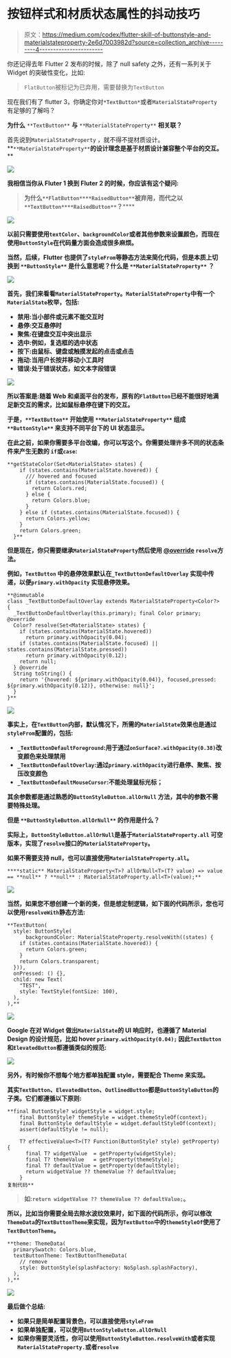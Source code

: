 # 按钮样式和材质状态属性的抖动技巧

> 原文：<https://medium.com/codex/flutter-skill-of-buttonstyle-and-materialstateproperty-2e6d7003982d?source=collection_archive---------4----------------------->

你还记得去年 Flutter 2 发布的时候，除了 null safety 之外，还有一系列关于 Widget 的突破性变化，比如:

> `FlatButton`被标记为已弃用，需要替换为`TextButton`

现在我们有了 flutter 3，你确定你对`*TextButton*`或者`MaterialStateProperty` 有足够的了解吗？

**为什么** `**TextButton**` **与** `**MaterialStateProperty**` **相关联？**

首先说到`MaterialStateProperty` ，就不得不提材质设计。**`**MaterialStateProperty**`**的设计理念是基于材质设计兼容整个平台的交互。****

**![](img/2196086df8569a1449131c419bbef17c.png)**

**我相信当你从 Fluter 1 换到 Fluter 2 的时候，你应该有这个疑问:**

> ****为什么**`**FlatButton**`**`**RaisedButton**`**被弃用，而代之以**`**TextButton**`**`**RaisedButton**`**？********

****![](img/6e36aceb490b98527f5c9775cfc76f16.png)****

****以前只需要使用`textColor`、`backgroundColor`或者其他参数来设置颜色，而现在使用`ButtonStyle`在代码量方面会造成很多麻烦。****

****当然，后续，Flutter 也提供了`styleFrom`**等静态方法来简化代码，但是本质上切换到** `**ButtonStyle**` **是什么意思呢？什么是** `**MaterialStateProperty**` **？******

****![](img/f93a7ee56f001425aba6d908765b742c.png)****

****首先，我们来看看`MaterialStateProperty`。`MaterialStateProperty`中有一个`MaterialState`枚举，包括:****

*   ****禁用:当小部件或元素不能交互时****
*   ****悬停:交互悬停时****
*   ****聚焦:在键盘交互中突出显示****
*   ****选中:例如，复选框的选中状态****
*   ****按下:由鼠标、键盘或触摸发起的点击或点击****
*   ****拖动:当用户长按并移动小工具时****
*   ****错误:处于错误状态，如文本字段错误****

****![](img/73ef55a8f8c137e2ad7aa8e186fac775.png)****

****所以答案是:随着 Web 和桌面平台的发布，原有的`FlatButton`已经不能很好地满足新交互的需求，比如鼠标悬停在键下的交互。****

****于是，`**TextButton**` **开始使用** `**MaterialStateProperty**` **组成** `**ButtonStyle**` **来支持不同平台下的 UI 状态显示。******

****在此之前，如果你需要多平台改编，你可以写这个。你需要处理许多不同的状态条件来产生无数的 `if`或`case`:****

```
**getStateColor(Set<MaterialState> states) {
    if (states.contains(MaterialState.hovered)) {
      /// hovered and focused 
      if (states.contains(MaterialState.focused)) {
        return Colors.red;
      } else {
        return Colors.blue;
      }
    } else if (states.contains(MaterialState.focused)) {
      return Colors.yellow;
    }
    return Colors.green;
  }**
```

****但是现在，你只需要继承`MaterialStateProperty`然后使用 [@override](http://twitter.com/override) `resolve`方法。****

****例如，`TextButton` 中的悬停效果默认在`_TextButtonDefaultOverlay` 实现中传递，以便`primary.withOpacity` 实现悬停效果。****

```
**@immutable
class _TextButtonDefaultOverlay extends MaterialStateProperty<Color?> {
  _TextButtonDefaultOverlay(this.primary); final Color primary; @override
  Color? resolve(Set<MaterialState> states) {
    if (states.contains(MaterialState.hovered))
      return primary.withOpacity(0.04);
    if (states.contains(MaterialState.focused) || states.contains(MaterialState.pressed))
      return primary.withOpacity(0.12);
    return null;
  } @override
  String toString() {
    return '{hovered: ${primary.withOpacity(0.04)}, focused,pressed: ${primary.withOpacity(0.12)}, otherwise: null}';
  }
}**
```

****![](img/994f42d3b130038b74f2e75df1165b7e.png)****

****事实上，在`TextButton`内部，默认情况下，所需的`MaterialState`效果也是通过`styleFrom`配置的，包括:****

*   ****`_TextButtonDefaultForeground`:用于通过`onSurface?.withOpacity(0.38)`改变颜色来处理禁用****
*   ****`_TextButtonDefaultOverlay`:通过`primary.withOpacity`进行悬停、聚焦、按压改变颜色****
*   ****`_TextButtonDefaultMouseCursor`:不能处理鼠标光标；****

****其余参数都是通过熟悉的`ButtonStyleButton.allOrNull` 方法，其中的参数不需要特殊处理。****

******但是** `**ButtonStyleButton.allOrNull**` **的作用是什么？******

****实际上，`ButtonStyleButton.allOrNull`是基于`MaterialStateProperty.all` 可空版本，实现了`resolve`接口的`MaterialStateProperty`。****

****如果不需要支持 null，也可以直接使用`MaterialStateProperty.all`。****

```
****static** MaterialStateProperty<T>? allOrNull<T>(T? value) => value == **null** ? **null** : MaterialStateProperty.all<T>(value);**
```

****![](img/f96ac7ecd6b976e94035195950b91803.png)****

****当然，如果您不想创建一个新的类，但是想定制逻辑，如下面的代码所示，您也可以使用`resolveWith`静态方法:****

```
**TextButton(
  style: ButtonStyle(
      backgroundColor: MaterialStateProperty.resolveWith((states) {
    if (states.contains(MaterialState.hovered)) {
      return Colors.green;
    }
    return Colors.transparent;
  })),
  onPressed: () {},
  child: new Text(
    "TEST",
    style: TextStyle(fontSize: 100),
  ),
),**
```

****![](img/e963aec04e362d396ea365b133b306bc.png)****

****Google 在对 Widget 做出`MaterialState`的 UI 响应时，也遵循了 Material Design 的设计规范，比如 hover `primary.withOpacity(0.04);` 因此`TextButton`和`ElevatedButton`都遵循类似的规范:****

****![](img/d567cbfc3445f061c3c696a140ba7a08.png)****

****另外，有时候你不想每个地方都单独配置 style，需要配合 Theme 来实现。****

****其实`TextButton`、`ElevatedButton`、`OutlinedButton`都是`ButtonStyleButton`的子类。它们都遵循以下原则:****

```
**final ButtonStyle? widgetStyle = widget.style;
    final ButtonStyle? themeStyle = widget.themeStyleOf(context);
    final ButtonStyle defaultStyle = widget.defaultStyleOf(context);
    assert(defaultStyle != null);

    T? effectiveValue<T>(T? Function(ButtonStyle? style) getProperty) {
      final T? widgetValue  = getProperty(widgetStyle);
      final T? themeValue   = getProperty(themeStyle);
      final T? defaultValue = getProperty(defaultStyle);
      return widgetValue ?? themeValue ?? defaultValue;
    }
复制代码**
```

> ****如:`return widgetValue ?? themeValue ?? defaultValue;`。****

****所以，比如当你需要全局去除水波纹效果时，如下面的代码所示，你可以修改`ThemeData`的`TextButtonTheme`来实现，因为`TextButton`中的`themeStyleOf`使用了`TextButtonTheme`。****

```
**theme: ThemeData(
  primarySwatch: Colors.blue,
  textButtonTheme: TextButtonThemeData(
    // remove
    style: ButtonStyle(splashFactory: NoSplash.splashFactory),
  ),
),**
```

****![](img/e330370d6152f955192b0ac00a8fa2b0.png)****

****最后做个总结:****

*   ****如果只是简单配置背景色，可以直接使用`styleFrom`****
*   ****如果单独配置，可以使用`ButtonStyleButton.allOrNull`****
*   ****如果你需要灵活性，你可以使用`ButtonStyleButton.resolveWith`或者实现`MaterialStateProperty.`或者`resolve`****